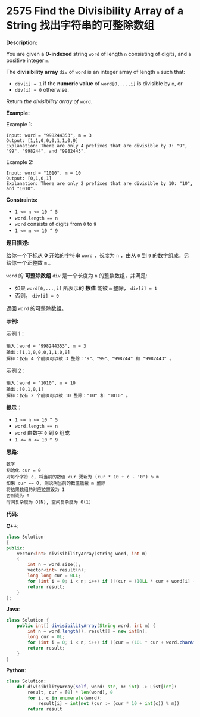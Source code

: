 # 2575 Find the Divisibility Array of a String 找出字符串的可整除数组

__Description:__

You are given a __0-indexed__ string `word` of length `n` consisting of digits, and a positive integer `m`.

The __divisibility array__ `div` of `word` is an integer array of length `n` such that:

- `div[i] = 1` if the __numeric value__ of `word[0,...,i]` is divisible by `m`, or
- `div[i] = 0` otherwise.

Return _the divisibility array of_ `word`.

__Example:__

Example 1:

```text
Input: word = "998244353", m = 3
Output: [1,1,0,0,0,1,1,0,0]
Explanation: There are only 4 prefixes that are divisible by 3: "9", "99", "998244", and "9982443".
```

Example 2:

```text
Input: word = "1010", m = 10
Output: [0,1,0,1]
Explanation: There are only 2 prefixes that are divisible by 10: "10", and "1010".
```

__Constraints:__

- `1 <= n <= 10 ^ 5`
- `word.length == n`
- `word` consists of digits from `0` to `9`
- `1 <= m <= 10 ^ 9`

__题目描述:__

给你一个下标从 __0__ 开始的字符串 `word` ，长度为 `n` ，由从 `0` 到 `9` 的数字组成。另给你一个正整数 `m` 。

`word` 的 __可整除数组__ `div` 是一个长度为 `n` 的整数数组，并满足:

- 如果 `word[0,...,i]` 所表示的 __数值__ 能被 `m` 整除， `div[i] = 1`
- 否则， `div[i] = 0`

返回 `word` 的可整除数组。

__示例:__

示例 1：

```text
输入：word = "998244353", m = 3
输出：[1,1,0,0,0,1,1,0,0]
解释：仅有 4 个前缀可以被 3 整除："9"、"99"、"998244" 和 "9982443" 。
```

示例 2：

```text
输入：word = "1010", m = 10
输出：[0,1,0,1]
解释：仅有 2 个前缀可以被 10 整除："10" 和 "1010" 。
```

__提示：__

- `1 <= n <= 10 ^ 5`
- `word.length == n`
- `word` 由数字 `0` 到 `9` 组成
- `1 <= m <= 10 ^ 9`

__思路:__

```text
数学
初始化 cur = 0
对每个字符 c, 将当前的数值 cur 更新为 (cur * 10 + c - '0') % m
如果 cur == 0, 则说明当前的数值能被 m 整除
将结果数组的对应位置设为 1
否则设为 0
时间复杂度为 O(N), 空间复杂度为 O(1)
```

__代码:__

__C++__:

```C++
class Solution 
{
public:
    vector<int> divisibilityArray(string word, int m) 
    {
        int n = word.size();
        vector<int> result(n);
        long long cur = 0LL;
        for (int i = 0; i < n; i++) if (!(cur = (10LL * cur + word[i] - '0') % m)) result[i] = 1;
        return result;
    }
};
```

__Java__:

```Java
class Solution {
    public int[] divisibilityArray(String word, int m) {
        int n = word.length(), result[] = new int[n];
        long cur = 0L;
        for (int i = 0; i < n; i++) if ((cur = (10L * cur + word.charAt(i) - '0') % m) == 0) result[i] = 1;
        return result;
    }
}
```

__Python__:

```Python
class Solution:
    def divisibilityArray(self, word: str, m: int) -> List[int]:
        result, cur = [0] * len(word), 0
        for i, c in enumerate(word):
            result[i] = int(not (cur := (cur * 10 + int(c)) % m))
        return result
```
